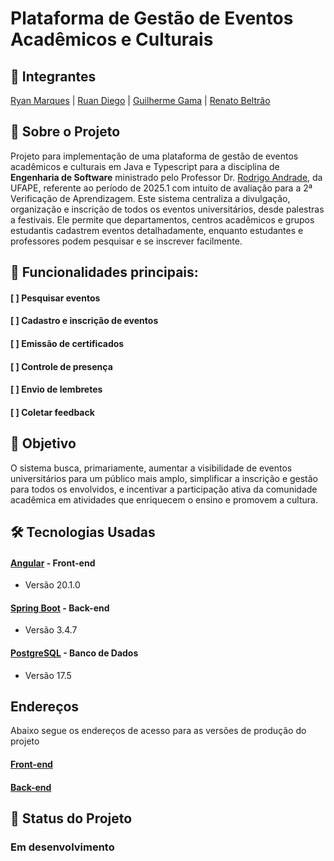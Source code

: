 # Plataforma de Gestão de Eventos Acadêmicos e Culturais

## 👥 Integrantes
[Ryan Marques](https://github.com/Ryan079) | [Ruan Diego](https://github.com/Ruan-Alves-Paz) | [Guilherme Gama](https://github.com/GuilhermeAGama) | [Renato Beltrão](https://github.com/RenatoBeltrao) 


## :page_with_curl: Sobre o Projeto
Projeto para implementação de uma plataforma de gestão de eventos acadêmicos e culturais em Java e Typescript para a disciplina de __Engenharia de Software__ ministrado pelo Professor Dr. [Rodrigo Andrade](https://github.com/rcaa), da UFAPE, referente ao período de 2025.1 com intuito de avaliação para a 2ª Verificação de Aprendizagem. Este sistema centraliza a divulgação, organização e inscrição de todos os eventos universitários, desde palestras a festivais. Ele permite que departamentos, centros acadêmicos e grupos estudantis cadastrem eventos detalhadamente, enquanto estudantes e professores podem pesquisar e se inscrever facilmente.


## 📌 Funcionalidades principais:
#### [ ] Pesquisar eventos
#### [ ] Cadastro e inscrição de eventos
#### [ ] Emissão de certificados
#### [ ] Controle de presença
#### [ ] Envio de lembretes
#### [ ] Coletar feedback 


## 📍 Objetivo
O sistema busca, primariamente, aumentar a visibilidade de eventos universitários para um público mais amplo, simplificar a inscrição e gestão para todos os envolvidos, e incentivar a participação ativa da comunidade acadêmica em atividades que enriquecem o ensino e promovem a cultura.


## 🛠️ Tecnologias Usadas
#### [Angular](https://angular.dev/overview) - Front-end
*   Versão 20.1.0
#### [Spring Boot](https://spring.io/projects/spring-boot) - Back-end
*   Versão 3.4.7
#### [PostgreSQL](https://www.postgresql.org/) - Banco de Dados
*   Versão 17.5

## Endereços
Abaixo segue os endereços de acesso para as versões de produção do projeto
#### [Front-end](https://frontend-6lpd.onrender.com)
#### [Back-end](https://plataforma-de-eventos-1.onrender.com)

## 🚧 Status do Projeto
### Em desenvolvimento
